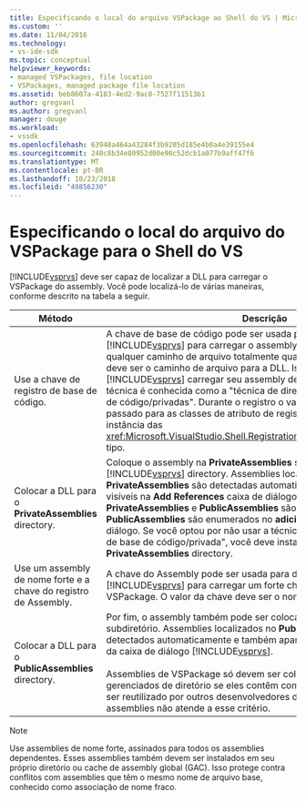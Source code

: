 ```yaml
---
title: Especificando o local do arquivo VSPackage ao Shell do VS | Microsoft Docs
ms.custom: ''
ms.date: 11/04/2016
ms.technology:
- vs-ide-sdk
ms.topic: conceptual
helpviewer_keywords:
- managed VSPackages, file location
- VSPackages, managed package file location
ms.assetid: beb8607a-4183-4ed2-9ac8-7527f11513b1
author: gregvanl
ms.author: gregvanl
manager: douge
ms.workload:
- vssdk
ms.openlocfilehash: 63948a464a43284f3b9205d185e4b0a4e39155e4
ms.sourcegitcommit: 240c8b34e80952d00e90c52dcb1a077b9aff47f6
ms.translationtype: MT
ms.contentlocale: pt-BR
ms.lasthandoff: 10/23/2018
ms.locfileid: "49856230"
---
```

# <a name="specifying-vspackage-file-location-to-the-vs-shell"></a>Especificando o local do arquivo do VSPackage para o Shell do VS
[!INCLUDE[vsprvs](../../code-quality/includes/vsprvs_md.md)] deve ser capaz de localizar a DLL para carregar o VSPackage do assembly. Você pode localizá-lo de várias maneiras, conforme descrito na tabela a seguir.  


| Método | Descrição |
| - | - |
| Use a chave de registro de base de código. | A chave de base de código pode ser usada para direcionar [!INCLUDE[vsprvs](../../code-quality/includes/vsprvs_md.md)] para carregar o assembly de VSPackage a partir de qualquer caminho de arquivo totalmente qualificado. O valor da chave deve ser o caminho de arquivo para a DLL. Isso é a melhor maneira de ter [!INCLUDE[vsprvs](../../code-quality/includes/vsprvs_md.md)] carregar seu assembly de pacote. Às vezes, essa técnica é conhecida como a "técnica de diretório de instalação de base de código/privadas". Durante o registro o valor da Base de código é passado para as classes de atributo de registro por meio de uma instância das <xref:Microsoft.VisualStudio.Shell.RegistrationAttribute.RegistrationContext> tipo. |
| Colocar a DLL para o **PrivateAssemblies** directory. | Coloque o assembly na **PrivateAssemblies** subdiretório do [!INCLUDE[vsprvs](../../code-quality/includes/vsprvs_md.md)] directory. Assemblies localizados no **PrivateAssemblies** são detectadas automaticamente, mas não são visíveis na **Add References** caixa de diálogo. A diferença entre **PrivateAssemblies** e **PublicAssemblies** são que os assemblies no **PublicAssemblies** são enumerados no **adicionar referências**  caixa de diálogo. Se você optou por não usar a técnica de "diretório de instalação de base de código/privada", você deve instalar para o **PrivateAssemblies** directory. |
| Use um assembly de nome forte e a chave do registro de Assembly. | A chave do Assembly pode ser usada para direcionar explicitamente [!INCLUDE[vsprvs](../../code-quality/includes/vsprvs_md.md)] para carregar um forte chamado assembly VSPackage. O valor da chave deve ser o nome forte do assembly. |
| Colocar a DLL para o **PublicAssemblies** directory. | Por fim, o assembly também pode ser colocado na **PublicAssemblies** subdiretório. Assemblies localizados no **PublicAssemblies** são detectados automaticamente e também aparecerão na **Add References** da caixa de diálogo [!INCLUDE[vsprvs](../../code-quality/includes/vsprvs_md.md)].<br /><br /> Assemblies de VSPackage só devem ser colocados na **PublicAssemblies** gerenciados de diretório se eles contêm componentes que se destinam a ser reutilizado por outros desenvolvedores de VSPackage. A maioria dos assemblies não atende a esse critério. |

> [!NOTE]
>  Use assemblies de nome forte, assinados para todos os assemblies dependentes. Esses assemblies também devem ser instalados em seu próprio diretório ou cache de assembly global (GAC). Isso protege contra conflitos com assemblies que têm o mesmo nome de arquivo base, conhecido como associação de nome fraco.